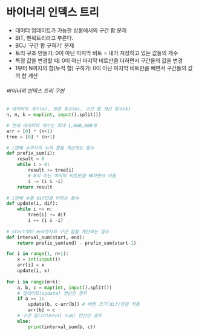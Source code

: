# 바이너리 인덱스 트리

- 데이터 업데이트가 가능한 상황에서의 구간 합 문제
- BIT, 펜윅트리라고 부른다.
- BOJ '구간 합 구하기' 문제
- 트리 구조 만들기: 0이 아닌 마지막 비트 = 내가 저장하고 있는 값들의 개수
- 특정 값을 변경할 때: 0이 아닌 마지막 비트만큼 더하면서 구간들의 값을 변경
- 1부터 N까지의 합(누적 합) 구하기: 0이 아닌 마지막 비트만큼 빼면서 구간들의 값의 합 계산



###### 바이너리 인덱스 트리 구현

```python
# 데이터의 개수(n), 변경 횟수(m), 구간 합 계산 횟수(k)
n, m, k = map(int, input().split())

# 전체 데이터의 개수는 최대 1,000,000개
arr = [0] * (n+1)
tree = [0] * (n+1)

# i번째 수까지의 누적 합을 계산하는 함수
def prefix_sum(i):
    result = 0
    while i > 0:
        result += tree[i]
        # 0이 아닌 마지막 비트만큼 빼가면서 이동
        i -= (i & -i)
    return result

# i번째 수를 dif만큼 더하는 함수
def update(i, dif):
    while i <= n:
        tree[i] += dif
        i += (i & -i)
        
# start부터 end까지의 구간 합을 계산하는 함수
def interval_sum(start, end):
    return prefix_sum(end) - prefix_sum(start-1)

for i in range(1, n+1):
    x = int(input())
    arr[i] = x
    update(i, x)
    
for i in range(m+k):
    a, b, c = map(int, input().split())
	# 업데이트(update) 연산인 경우
    if a == 1:
        update(b, c-arr[b]) # 바뀐 크기(dif)만큼 적용
        arr[b] = c
    # 구간 합(interval sum) 연산인 경우
    else:
        print(interval_sum(b, c))
```

